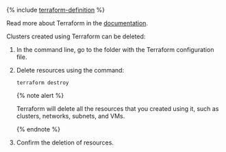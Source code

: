 {% include [terraform-definition](../../solutions/_solutions_includes/terraform-definition.md) %}

Read more about Terraform in the [documentation](../../solutions/infrastructure-management/terraform-quickstart.md#install-terraform).

Clusters created using Terraform can be deleted:

1. In the command line, go to the folder with the Terraform configuration file.

2. Delete resources using the command:

    ```
    terraform destroy
    ```

    {% note alert %}

    Terraform will delete all the resources that you created using it, such as clusters, networks, subnets, and VMs.

    {% endnote %}

  3. Confirm the deletion of resources.

